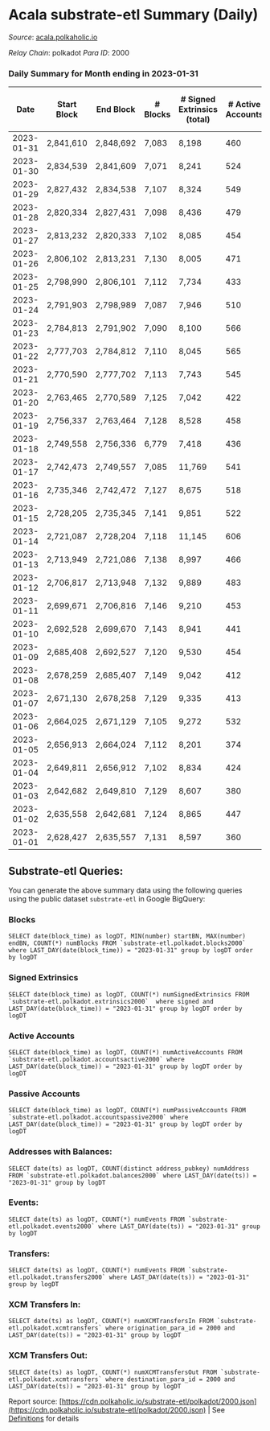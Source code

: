 # Acala substrate-etl Summary (Daily)

_Source_: [acala.polkaholic.io](https://acala.polkaholic.io)

*Relay Chain*: polkadot
*Para ID*: 2000



### Daily Summary for Month ending in 2023-01-31


| Date | Start Block | End Block | # Blocks | # Signed Extrinsics (total) | # Active Accounts | # Passive | # New | # Addresses with Balances | # Events | # Transfers | # XCM Transfers In | # XCM Transfers Out | Issues | 
| ---- | ----------- | --------- | -------- | --------------------------- | ----------------- | --------- | ----- | ------------------------- | -------- | ----------- | ------------------ | ------------------- | ------ |
| 2023-01-31 | 2,841,610 | 2,848,692 | 7,083 | 8,198 | 460 | 79 | 47 | 167,583 | 88,080 | 1,230 ($1,300,915.11) | 69 ($28,875.92) | 86 ($92,743.49) |  |
| 2023-01-30 | 2,834,539 | 2,841,609 | 7,071 | 8,241 | 524 | 95 | 41 | 167,545 | 88,974 | 1,460 ($479,221.75) | 89 ($35,173.11) | 102 ($47,019.11) |  |
| 2023-01-29 | 2,827,432 | 2,834,538 | 7,107 | 8,324 | 549 | 76 | 42 | 167,520 | 90,092 | 1,578 ($377,032.68) | 85 ($43,228.24) | 96 ($70,145.36) |  |
| 2023-01-28 | 2,820,334 | 2,827,431 | 7,098 | 8,436 | 479 | 77 | 35 | 167,486 | 90,803 | 1,761 ($791,940.43) | 82 ($75,653.10) | 106 ($91,162.11) |  |
| 2023-01-27 | 2,813,232 | 2,820,333 | 7,102 | 8,085 | 454 | 90 | 33 | 167,456 | 88,699 | 1,576 ($446,233.52) | 76 ($30,605.66) | 115 ($58,418.20) |  |
| 2023-01-26 | 2,806,102 | 2,813,231 | 7,130 | 8,005 | 471 | 76 | 39 | 167,431 | 89,023 | 1,663 ($426,024.18) | 84 ($22,820.75) | 152 ($105,572.67) |  |
| 2023-01-25 | 2,798,990 | 2,806,101 | 7,112 | 7,734 | 433 | 78 | 34 | 167,395 | 86,294 | 1,435 ($394,291.87) | 68 ($56,613.85) | 78 ($39,203.13) |  |
| 2023-01-24 | 2,791,903 | 2,798,989 | 7,087 | 7,946 | 510 | 87 | 42 | 167,363 | 87,758 | 1,546 ($4,596,746.97) | 96 ($70,302.48) | 111 ($106,748.74) |  |
| 2023-01-23 | 2,784,813 | 2,791,902 | 7,090 | 8,100 | 566 | 96 | 38 | 167,326 | 89,942 | 2,018 ($1,171,340.15) | 84 ($42,701.49) | 130 ($278,882.37) |  |
| 2023-01-22 | 2,777,703 | 2,784,812 | 7,110 | 8,045 | 565 | 104 | 54 | 167,293 | 90,032 | 1,982 ($597,275.98) | 111 ($103,954.89) | 123 ($99,086.54) |  |
| 2023-01-21 | 2,770,590 | 2,777,702 | 7,113 | 7,743 | 545 | 92 | 69 | 167,245 | 87,638 | 1,724 ($478,844.77) | 75 ($28,612.75) | 95 ($119,333.80) |  |
| 2023-01-20 | 2,763,465 | 2,770,589 | 7,125 | 7,042 | 422 | 81 | 41 | 167,179 | 84,033 | 1,456 ($601,516.30) | 80 ($123,356.19) | 99 ($114,608.36) |  |
| 2023-01-19 | 2,756,337 | 2,763,464 | 7,128 | 8,528 | 458 | 918 | 29 | 167,145 | 106,725 | 2,294 ($440,290.83) | 70 ($28,624.75) | 57 ($59,681.78) |  |
| 2023-01-18 | 2,749,558 | 2,756,336 | 6,779 | 7,418 | 436 | 86 | 41 | 167,119 | 96,044 | 1,329 ($308,268.57) | 55 ($11,489.96) | 88 ($33,349.02) |  |
| 2023-01-17 | 2,742,473 | 2,749,557 | 7,085 | 11,769 | 541 | 4,108 | 56 | 167,082 | 130,776 | 5,930 ($548,972.80) | 95 ($53,207.48) | 109 ($57,694.71) |  |
| 2023-01-16 | 2,735,346 | 2,742,472 | 7,127 | 8,675 | 518 | 99 | 59 | 167,035 | 116,131 | 1,822 ($576,924.85) | 83 ($31,860.12) | 101 ($70,913.70) |  |
| 2023-01-15 | 2,728,205 | 2,735,345 | 7,141 | 9,851 | 522 | 95 | 63 | 166,994 | 134,397 | 2,235 ($487,776.00) | 102 ($50,715.49) | 123 ($40,535.20) |  |
| 2023-01-14 | 2,721,087 | 2,728,204 | 7,118 | 11,145 | 606 | 88 | 56 | 166,934 | 145,712 | 3,934 ($1,197,418.93) | 173 ($112,560.09) | 202 ($202,551.71) |  |
| 2023-01-13 | 2,713,949 | 2,721,086 | 7,138 | 8,997 | 466 | 95 | 55 | 166,882 | 124,316 | 1,687 ($402,392.95) | 87 ($35,173.13) | 108 ($32,666.04) |  |
| 2023-01-12 | 2,706,817 | 2,713,948 | 7,132 | 9,889 | 483 | 77 | 52 | 166,833 | 134,799 | 2,394 ($1,744,436.35) | 135 ($156,187.72) | 136 ($187,448.15) |  |
| 2023-01-11 | 2,699,671 | 2,706,816 | 7,146 | 9,210 | 453 | 72 | 39 | 166,784 | 129,579 | 1,784 ($280,878.84) | 116 ($44,485.07) | 125 ($69,055.63) |  |
| 2023-01-10 | 2,692,528 | 2,699,670 | 7,143 | 8,941 | 441 | 85 | 51 | 166,752 | 126,822 | 1,431 ($270,665.10) | 105 ($44,863.70) | 109 ($35,140.66) |  |
| 2023-01-09 | 2,685,408 | 2,692,527 | 7,120 | 9,530 | 454 | 91 | 35 | 166,707 | 132,301 | 2,261 ($446,488.60) | 146 ($61,207.81) | 157 ($94,620.60) |  |
| 2023-01-08 | 2,678,259 | 2,685,407 | 7,149 | 9,042 | 412 | 92 | 38 | 166,674 | 127,698 | 1,972 ($484,764.99) | 162 ($107,041.44) | 174 ($126,215.92) |  |
| 2023-01-07 | 2,671,130 | 2,678,258 | 7,129 | 9,335 | 413 | 87 | 44 | 166,641 | 131,170 | 2,046 ($416,966.56) | 190 ($57,543.89) | 189 ($39,313.91) |  |
| 2023-01-06 | 2,664,025 | 2,671,129 | 7,105 | 9,272 | 532 | 131 | 98 | 166,598 | 130,284 | 2,480 ($1,378,100.56) | 195 ($58,291.13) | 254 ($94,683.08) |  |
| 2023-01-05 | 2,656,913 | 2,664,024 | 7,112 | 8,201 | 374 | 167 | 32 | 166,508 | 118,298 | 1,411 ($350,278.88) | 74 ($99,453.29) | 86 ($69,651.80) |  |
| 2023-01-04 | 2,649,811 | 2,656,912 | 7,102 | 8,834 | 424 | 78 | 36 | 166,482 | 126,714 | 1,657 ($235,253.67) | 68 ($39,043.77) | 105 ($58,620.74) |  |
| 2023-01-03 | 2,642,682 | 2,649,810 | 7,129 | 8,607 | 380 | 76 | 29 | 166,450 | 124,493 | 1,314 ($1,524,364.85) | 59 ($15,741.22) | 87 ($25,561.04) |  |
| 2023-01-02 | 2,635,558 | 2,642,681 | 7,124 | 8,865 | 447 | 78 | 31 | 166,426 | 127,973 | 1,854 ($314,554.88) | 118 ($36,777.53) | 144 ($60,356.37) |  |
| 2023-01-01 | 2,628,427 | 2,635,557 | 7,131 | 8,597 | 360 | 68 | 31 | 166,399 | 124,990 | 1,471 ($567,813.31) | 85 ($40,917.54) | 86 ($76,857.84) |  |

## Substrate-etl Queries:
You can generate the above summary data using the following queries using the public dataset `substrate-etl` in Google BigQuery:


### Blocks
```
SELECT date(block_time) as logDT, MIN(number) startBN, MAX(number) endBN, COUNT(*) numBlocks FROM `substrate-etl.polkadot.blocks2000`  where LAST_DAY(date(block_time)) = "2023-01-31" group by logDT order by logDT
```


### Signed Extrinsics
```
SELECT date(block_time) as logDT, COUNT(*) numSignedExtrinsics FROM `substrate-etl.polkadot.extrinsics2000`  where signed and LAST_DAY(date(block_time)) = "2023-01-31" group by logDT order by logDT
```


### Active Accounts
```
SELECT date(block_time) as logDT, COUNT(*) numActiveAccounts FROM `substrate-etl.polkadot.accountsactive2000` where LAST_DAY(date(block_time)) = "2023-01-31" group by logDT order by logDT
```


### Passive Accounts
```
SELECT date(block_time) as logDT, COUNT(*) numPassiveAccounts FROM `substrate-etl.polkadot.accountspassive2000` where LAST_DAY(date(block_time)) = "2023-01-31" group by logDT order by logDT
```


### Addresses with Balances:
```
SELECT date(ts) as logDT, COUNT(distinct address_pubkey) numAddress FROM `substrate-etl.polkadot.balances2000` where LAST_DAY(date(ts)) = "2023-01-31" group by logDT
```


### Events:
```
SELECT date(ts) as logDT, COUNT(*) numEvents FROM `substrate-etl.polkadot.events2000` where LAST_DAY(date(ts)) = "2023-01-31" group by logDT
```


### Transfers:
```
SELECT date(ts) as logDT, COUNT(*) numEvents FROM `substrate-etl.polkadot.transfers2000` where LAST_DAY(date(ts)) = "2023-01-31" group by logDT
```


### XCM Transfers In:
```
SELECT date(ts) as logDT, COUNT(*) numXCMTransfersIn FROM `substrate-etl.polkadot.xcmtransfers` where origination_para_id = 2000 and LAST_DAY(date(ts)) = "2023-01-31" group by logDT
```


### XCM Transfers Out:
```
SELECT date(ts) as logDT, COUNT(*) numXCMTransfersOut FROM `substrate-etl.polkadot.xcmtransfers` where destination_para_id = 2000 and LAST_DAY(date(ts)) = "2023-01-31" group by logDT
```



Report source: [https://cdn.polkaholic.io/substrate-etl/polkadot/2000.json](https://cdn.polkaholic.io/substrate-etl/polkadot/2000.json) | See [Definitions](/DEFINITIONS.md) for details
